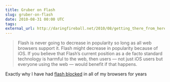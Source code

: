```yaml
---
title: Gruber on Flash
slug: gruber-on-flash
date: 2010-08-31 00:00 UTC
tags:
external_url: http://daringfireball.net/2010/08/getting_there_from_here
---
```


<blockquote><p>Flash is never going to decrease in popularity so long as all web browsers support it. Flash might decrease in popularity because of iOS. If you believe that Flash’s current position as a de facto standard technology is harmful to the web, then users — not just iOS users but everyone using the web — would benefit if that happens.</p></blockquote>

<p>Exactly why I have had <a href="http://clicktoflash.com/">flash blocked</a> in all of my browsers for years</p>
